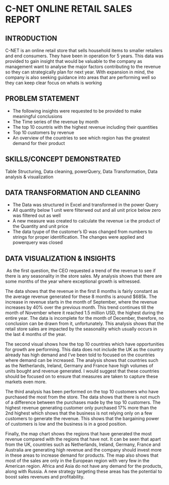 # C-NET ONLINE RETAIL SALES REPORT  

## INTRODUCTION

C-NET is an online retail store that sells household items to smaller retailers and end consumers. They have been in operation for 5 years. This data was provided to gain insight that would be valuable to the company as management want to analyse the major factors contributing to the revenue so they can strategically plan for next year. With expansion in mind, the company is also seeking guidance into areas that are performing well so they can keep clear focus on whats is working  

## PROBLEM STATEMENT

- The following insights were requested to be provided to make meaningful conclusions 
- The Time series of the revenue by month
- The top 10 countris with the highest revenue including their quantities
- Top 10 customers by revenue
- An overview of the countries to see which region has the greatest demand for their product 

## SKILLS/CONCEPT DEMONSTRATED

Table Structuring, Data cleaning, powerQuery, Data Transformation, Data analysis & visualization 

## DATA TRANSFORMATION AND CLEANING

- The Data was structured in Excel and transformed in the power Query
- All quantity below 1 unit were filterwed out and all unit price below zero was filtered out as well
- A new measure was created to calculate the revenue i.e the product of the Quantity and unit price
- The data tyupe of the customer’s ID was changed from numbers to strings for proper identification. The changes were applied   and powerquery was closed 

## DATA VISUALIZATION & INSIGHTS 
![]()
As the first question, the CEO  requested a trend of the revenue to see if there is any seasonality in the store sales. My analysis shows that there are some months of the year where exceptional growth is witnessed. 

The data shows that the revenue in the first 8 months is fairly constant as the average revenue generated for these 8 months is around $685k. The increase in revenue starts in the month of September, where the revenue increases by 40% over the previous month. This trend continues till the month of November where it reached 1.5 million USD, the highest during the entire year. The data is incomplete for the month of December, therefore, no conclusion can be drawn from it, unfortunately. This analysis shows that the retail store sales are impacted by the seasonality which usually occurs in the last 4 months of the year. 

The second visual shows how the top 10 countries which have opportunities for growth are performing. This data does not include the UK as the country already has high demand and I’ve been told to focused on the countries where demand can be increased. The analysis shows that countries such as the Netherlands, Ireland, Germany and France have high volumes of units bought and revenue generated. I would suggest that these countries should be focused on to ensure that measures are taken to capture these markets even more. 

The third analysis has been performed on the top 10 customers who have purchased the most from the store. The data shows that there is not much of a difference between the purchases made by the top 10 customers. The highest revenue generating customer only purchased 17% more than the 2nd highest which shows that the business is not relying only on a few customers to generate the revenue. This shows that the bargaining power of customers is low and the business is in a good position. 

Finally, the map chart shows the regions that have generated the most revenue compared with the regions that have not. It can be seen that apart from the UK, countries such as Netherlands, Ireland, Germany, France and Australia are generating high revenue and the company should invest more in these areas to increase demand for products. The map also shows that most of the sales are only in the European region with very few in the American region. Africa and Asia do not have any demand for the products, along with Russia. A new strategy targeting these areas has the potential to boost sales revenues and profitability.
